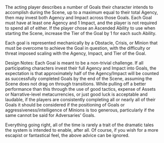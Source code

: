 The acting player describes a number of Goals their character intends to accomplish during the Scene, up to a maximum equal to their total Agency, then may invest both Agency and Impact across those Goals. Each Goal must have at least one Agency and 1 Impact, and the player is not required to spend all of either. If the player chose an Ascended Ability to use when starting the Scene, increase the Tier of the Goal by 1 for each such Ability.

Each goal is represented mechanically by a Obstacle, Crisis, or Minion that must be overcome to achieve the Goal in question, with the difficulty or threat imposed scaling with the Agency, Impact, and Tier of the Goal.

Design Notes:
Each Goal is meant to be a non-trivial challenge. If all participating characters invest their full Agency and Impact into Goals, the expectation is that approximately half of the Agency/Impact will be counted as successfully completed Goals by the end of the Scene, assuming the Scene does not drag on through transitions. While pulling off a better performance than this through the use of good tactics, expense of Assets or Narrative-level metacurrencies, or just good luck is acceptable and laudable, if the players are consistently completing all or nearly all of their Goals it should be considered if the positioning of Goals or aggressiveness/intelligence of Minions is too generous, particularly if the same cannot be said for Adversaries' Goals.

Everything going right, all of the time is rarely a trait of the dramatic tales the system is intended to enable, after all. Of course, if you wish for a more escapist or fantastical feel, the above advice can be ignored.